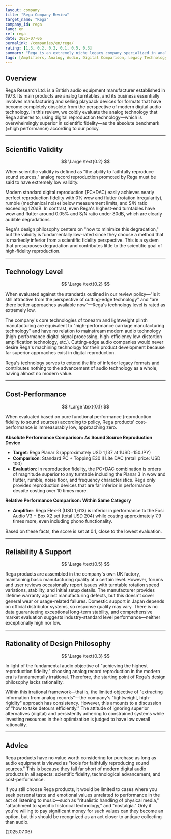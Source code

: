 ```yaml
---
layout: company
title: "Rega Company Review"
target_name: "Rega"
company_id: rega
lang: en
ref: rega
date: 2025-07-06
permalink: /companies/en/rega/
rating: [1.3, 0.2, 0.2, 0.1, 0.5, 0.3]
summary: "Rega is an extremely niche legacy company specialized in analog reproduction that falls far short of modern digital standards in scientific fidelity and technological advancement. Its technology refines outdated formats and is valued low from a cutting-edge technology perspective. Pure performance-to-price ratio is catastrophic, and its value depends entirely on personal taste and nostalgia."
tags: [Amplifiers, Analog, Audio, Digital Comparison, Legacy Technology, Turntable, United Kingdom]
---
```

## Overview

Rega Research Ltd. is a British audio equipment manufacturer established in 1973. Its main products are analog turntables, and its business essentially involves manufacturing and selling playback devices for formats that have become completely obsolete from the perspective of modern digital audio technology. In this review, we coldly evaluate the analog technology that Rega adheres to, using digital reproduction technology—which is overwhelmingly superior in scientific fidelity—as the absolute benchmark (=high performance) according to our policy.

---

## Scientific Validity

$$ \Large \text{0.2} $$

When scientific validity is defined as "the ability to faithfully reproduce sound sources," analog record reproduction promoted by Rega must be said to have extremely low validity.

Modern standard digital reproduction (PC+DAC) easily achieves nearly perfect reproduction fidelity with 0% wow and flutter (rotation irregularity), rumble (mechanical noise) below measurement limits, and S/N ratio exceeding 120dB. In contrast, even Rega's highest-end turntables have wow and flutter around 0.05% and S/N ratio under 80dB, which are clearly audible degradations.

Rega's design philosophy centers on "how to minimize this degradation," but the validity is fundamentally low-rated since they choose a method that is markedly inferior from a scientific fidelity perspective. This is a system that presupposes degradation and contributes little to the scientific goal of high-fidelity reproduction.

---

## Technology Level

$$ \Large \text{0.2} $$

When evaluated against the standards outlined in our review policy—"is it still attractive from the perspective of cutting-edge technology" and "are there better approaches available now"—Rega's technology level is rated as extremely low.

The company's core technologies of tonearm and lightweight plinth manufacturing are equivalent to "high-performance carriage manufacturing technology" and have no relation to mainstream modern audio technology (high-performance digital signal processing, high-efficiency low-distortion amplification technology, etc.). Cutting-edge audio companies would never desire Rega's machining technology for their product development because far superior approaches exist in digital reproduction.

Rega's technology serves to extend the life of inferior legacy formats and contributes nothing to the advancement of audio technology as a whole, having almost no modern value.

---

## Cost-Performance

$$ \Large \text{0.1} $$

When evaluated based on pure functional performance (reproduction fidelity to sound sources) according to policy, Rega products' cost-performance is immeasurably low, approaching zero.

**Absolute Performance Comparison: As Sound Source Reproduction Device**
- **Target**: Rega Planar 3 (approximately USD 1,137 at 1USD=150JPY)
- **Comparison**: Standard PC + Topping E30 II Lite DAC (retail price: USD 100)
- **Evaluation**: In reproduction fidelity, the PC+DAC combination is orders of magnitude superior to any turntable including the Planar 3 in wow and flutter, rumble, noise floor, and frequency characteristics. Rega only provides reproduction devices that are far inferior in performance despite costing over 10 times more.

**Relative Performance Comparison: Within Same Category**
- **Amplifier**: Rega Elex-R (USD 1,613) is inferior in performance to the Fosi Audio V3 + Box X2 set (total USD 204) while costing approximately 7.9 times more, even including phono functionality.

Based on these facts, the score is set at 0.1, close to the lowest evaluation.

---

## Reliability & Support

$$ \Large \text{0.5} $$

Rega products are assembled in the company's own UK factory, maintaining basic manufacturing quality at a certain level. However, forums and user reviews occasionally report issues with turntable rotation speed variations, stability, and initial setup details. The manufacturer provides lifetime warranty against manufacturing defects, but this doesn't cover general wear or usage-related failures. Domestic support in Japan depends on official distributor systems, so response quality may vary. There is no data guaranteeing exceptional long-term stability, and comprehensive market evaluation suggests industry-standard level performance—neither exceptionally high nor low.

---

## Rationality of Design Philosophy

$$ \Large \text{0.3} $$

In light of the fundamental audio objective of "achieving the highest reproduction fidelity," choosing analog record reproduction in the modern era is fundamentally irrational. Therefore, the starting point of Rega's design philosophy lacks rationality.

Within this irrational framework—that is, the limited objective of "extracting information from analog records"—the company's "lightweight, high-rigidity" approach has consistency. However, this amounts to a discussion of "how to take detours efficiently." The attitude of ignoring superior alternatives (digital) and persistently adhering to constrained systems while investing resources in their optimization is judged to have low overall rationality.

---

## Advice

Rega products have no value worth considering for purchase as long as audio equipment is viewed as "tools for faithfully reproducing sound sources." This is because they fall far short of modern digital audio products in all aspects: scientific fidelity, technological advancement, and cost-performance.

If you still choose Rega products, it would be limited to cases where you seek personal taste and emotional values unrelated to performance in the act of listening to music—such as "ritualistic handling of physical media," "attachment to specific historical technology," and "nostalgia." Only if you're willing to pay significant money for such values can they become an option, but this should be recognized as an act closer to antique collecting than audio.

(2025.07.06)